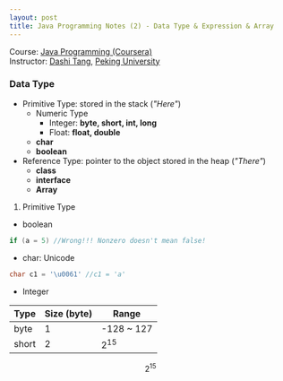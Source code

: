 ```yaml
---
layout: post
title: Java Programming Notes (2) - Data Type & Expression & Array
---
```

Course: [Java Programming (Coursera)](https://class.coursera.org/pkujava-001)  
Instructor: [Dashi Tang](https://www.coursera.org/instructor/~3838), [Peking University](http://english.pku.edu.cn/)

### Data Type
* Primitive Type: stored in the stack (_"Here"_)
  * Numeric Type
    * Integer: **byte, short, int, long**
    * Float: **float, double**
  * **char**
  * **boolean**
* Reference Type: pointer to the object stored in the heap (_"There"_)
  * **class**
  * **interface**
  * **Array**

1. Primitive Type
  * boolean
  ```java
  if (a = 5) //Wrong!!! Nonzero doesn't mean false!
  ```
  * char: Unicode
  ```java
  char c1 = '\u0061' //c1 = 'a'
  ```
  * Integer

  Type | Size (byte) | Range
  --- | --- | ---
  byte | 1 | -128 ~ 127
  short | 2 | $2^15$
  
  $$2^15$$
